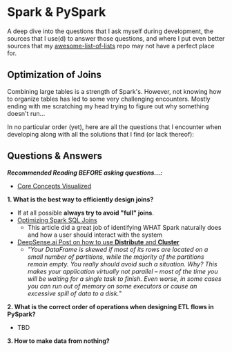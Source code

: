 # Spark & PySpark

A deep dive into the questions that I ask myself during development, the sources that I use(d) to answer those questions, and where I put even better sources that my [awesome-list-of-lists](https://github.com/jamesonl/awesome-list-of-lists) repo may not have a perfect place for.

## Optimization of Joins

Combining large tables is a strength of Spark's. However, not knowing how to organize tables has led to some very challenging encounters. Mostly ending with me scratching my head trying to figure out why something doesn't run...

In no particular order (yet), here are all the questions that I encounter when developing along with all the solutions that I find (or lack thereof):

## Questions & Answers

**_Recommended Reading BEFORE asking questions...:_**
 - [Core Concepts Visualized](https://blog.usejournal.com/spark-study-notes-core-concepts-visualized-5256c44e4090)

**1. What is the best way to efficiently design joins?**

 - If at all possible **always try to avoid "full" joins**.
 - [Optimizing Spark SQL Joins](https://medium.com/datakaresolutions/optimize-spark-sql-joins-c81b4e3ed7da)
    - This article did a great job of identifying WHAT Spark naturally does and how a user should interact with the system
 - [DeepSense.ai Post on how to use **Distribute** and **Cluster**](https://deepsense.ai/optimize-spark-with-distribute-by-and-cluster-by/)
    - _"Your DataFrame is skewed if most of its rows are located on a small number of partitions, while the majority of the partitions remain empty. You really should avoid such a situation. Why? This makes your application virtually not parallel – most of the time you will be waiting for a single task to finish. Even worse, in some cases you can run out of memory on some executors or cause an excessive spill of data to a disk._"

**2. What is the correct order of operations when designing ETL flows in PySpark?**

 - TBD
 
**3. How to make data from nothing?**
